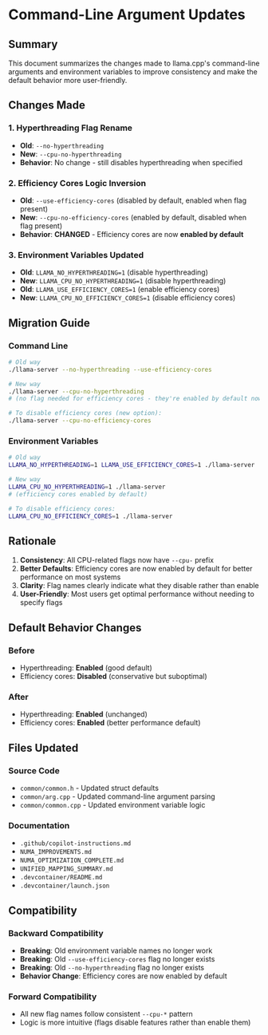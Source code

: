 # Command-Line Argument Updates

## Summary

This document summarizes the changes made to llama.cpp's command-line arguments and environment variables to improve consistency and make the default behavior more user-friendly.

## Changes Made

### 1. Hyperthreading Flag Rename
- **Old**: `--no-hyperthreading`
- **New**: `--cpu-no-hyperthreading`
- **Behavior**: No change - still disables hyperthreading when specified

### 2. Efficiency Cores Logic Inversion  
- **Old**: `--use-efficiency-cores` (disabled by default, enabled when flag present)
- **New**: `--cpu-no-efficiency-cores` (enabled by default, disabled when flag present)
- **Behavior**: **CHANGED** - Efficiency cores are now **enabled by default**

### 3. Environment Variables Updated
- **Old**: `LLAMA_NO_HYPERTHREADING=1` (disable hyperthreading)
- **New**: `LLAMA_CPU_NO_HYPERTHREADING=1` (disable hyperthreading)
- **Old**: `LLAMA_USE_EFFICIENCY_CORES=1` (enable efficiency cores) 
- **New**: `LLAMA_CPU_NO_EFFICIENCY_CORES=1` (disable efficiency cores)

## Migration Guide

### Command Line
```bash
# Old way
./llama-server --no-hyperthreading --use-efficiency-cores

# New way  
./llama-server --cpu-no-hyperthreading
# (no flag needed for efficiency cores - they're enabled by default now)

# To disable efficiency cores (new option):
./llama-server --cpu-no-efficiency-cores
```

### Environment Variables
```bash
# Old way
LLAMA_NO_HYPERTHREADING=1 LLAMA_USE_EFFICIENCY_CORES=1 ./llama-server

# New way
LLAMA_CPU_NO_HYPERTHREADING=1 ./llama-server
# (efficiency cores enabled by default)

# To disable efficiency cores:
LLAMA_CPU_NO_EFFICIENCY_CORES=1 ./llama-server
```

## Rationale

1. **Consistency**: All CPU-related flags now have `--cpu-` prefix
2. **Better Defaults**: Efficiency cores are now enabled by default for better performance on most systems
3. **Clarity**: Flag names clearly indicate what they disable rather than enable
4. **User-Friendly**: Most users get optimal performance without needing to specify flags

## Default Behavior Changes

### Before
- Hyperthreading: **Enabled** (good default)
- Efficiency cores: **Disabled** (conservative but suboptimal)

### After  
- Hyperthreading: **Enabled** (unchanged)
- Efficiency cores: **Enabled** (better performance default)

## Files Updated

### Source Code
- `common/common.h` - Updated struct defaults
- `common/arg.cpp` - Updated command-line argument parsing
- `common/common.cpp` - Updated environment variable logic

### Documentation  
- `.github/copilot-instructions.md`
- `NUMA_IMPROVEMENTS.md`
- `NUMA_OPTIMIZATION_COMPLETE.md`
- `UNIFIED_MAPPING_SUMMARY.md`
- `.devcontainer/README.md`
- `.devcontainer/launch.json`

## Compatibility

### Backward Compatibility
- **Breaking**: Old environment variable names no longer work
- **Breaking**: Old `--use-efficiency-cores` flag no longer exists
- **Breaking**: Old `--no-hyperthreading` flag no longer exists
- **Behavior Change**: Efficiency cores are now enabled by default

### Forward Compatibility
- All new flag names follow consistent `--cpu-*` pattern
- Logic is more intuitive (flags disable features rather than enable them)
